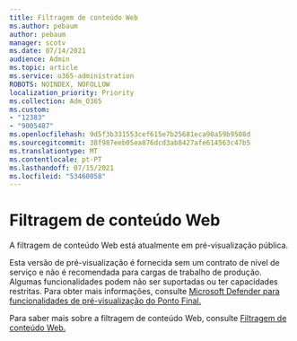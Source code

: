 ```yaml
---
title: Filtragem de conteúdo Web
ms.author: pebaum
author: pebaum
manager: scotv
ms.date: 07/14/2021
audience: Admin
ms.topic: article
ms.service: o365-administration
ROBOTS: NOINDEX, NOFOLLOW
localization_priority: Priority
ms.collection: Adm_O365
ms.custom:
- "12383"
- "9005487"
ms.openlocfilehash: 9d5f3b331553cef615e7b25681eca90a59b9508d
ms.sourcegitcommit: 38f987eeb05ea876dcd3ab8427afe614563c47b5
ms.translationtype: MT
ms.contentlocale: pt-PT
ms.lasthandoff: 07/15/2021
ms.locfileid: "53460058"
---
```

# <a name="web-content-filtering"></a>Filtragem de conteúdo Web

A filtragem de conteúdo Web está atualmente em pré-visualização pública.

Esta versão de pré-visualização é fornecida sem um contrato de nível de serviço e não é recomendada para cargas de trabalho de produção. Algumas funcionalidades podem não ser suportadas ou ter capacidades restritas. Para obter mais informações, consulte [Microsoft Defender para funcionalidades de pré-visualização do Ponto Final.](/microsoft-365/security/defender-endpoint/preview)

Para saber mais sobre a filtragem de conteúdo Web, consulte [Filtragem de conteúdo Web.](/microsoft-365/security/defender-endpoint/web-content-filtering)